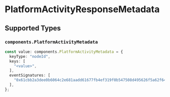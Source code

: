 # PlatformActivityResponseMetadata


## Supported Types

### `components.PlatformActivityMetadata`

```typescript
const value: components.PlatformActivityMetadata = {
  keyType: "nodeId",
  keys: [
    "<value>",
  ],
  eventSignatures: [
    "0x61cbb2a3dee0b6064c2e681aadd61677fb4ef319f0b547508d495626f5a62f64",
  ],
};
```

